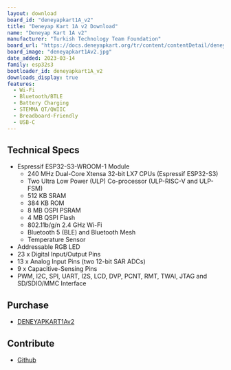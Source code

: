 ```yaml
---
layout: download
board_id: "deneyapkart1A_v2"
title: "Deneyap Kart 1A v2 Download"
name: "Deneyap Kart 1A v2"
manufacturer: "Turkish Technology Team Foundation"
board_url: "https://docs.deneyapkart.org/tr/content/contentDetail/deneyap-kart-1a-v2"
board_image: "deneyapkart1Av2.jpg"
date_added: 2023-03-14
family: esp32s3
bootloader_id: deneyapkart1A_v2
downloads_display: true
features:
  - Wi-Fi
  - Bluetooth/BTLE
  - Battery Charging
  - STEMMA QT/QWIIC
  - Breadboard-Friendly
  - USB-C
---
```


## Technical Specs
  - Espressif ESP32-S3-WROOM-1 Module
    - 240 MHz Dual-Core Xtensa 32-bit LX7 CPUs (Espressif ESP32-S3)
    - Two Ultra Low Power (ULP) Co-processor (ULP­-RISC-­V and ULP-FSM)
    - 512 KB SRAM
    - 384 KB ROM
    - 8 MB OSPI PSRAM
    - 4 MB QSPI Flash
    - 802.11b/g/n 2.4 GHz Wi-Fi
    - Bluetooth 5 (BLE) and Bluetooth Mesh
    - Temperature Sensor
  - Addressable RGB LED
  - 23 x Digital Input/Output Pins
  - 13 x Analog Input Pins (two 12-bit SAR ADCs)
  -  9 x Capacitive-Sensing Pins
  - PWM, I2C, SPI, UART, I2S, LCD, DVP, PCNT, RMT, TWAI, JTAG and SD/SDIO/MMC Interface

## Purchase
* [DENEYAPKART1Av2](https://magaza.deneyapkart.org/tr/product/detail/deneyap-kart-1a-v2-type-c)

## Contribute
* [Github](https://github.com/deneyapkart)
